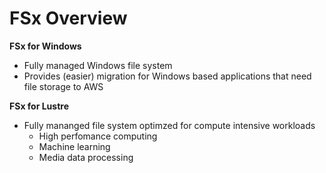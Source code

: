 # FSx Overview

**FSx for Windows**

- Fully managed Windows file system
- Provides (easier) migration for Windows based applications that need file storage to AWS

**FSx for Lustre**

- Fully mananged file system optimzed for compute intensive workloads
  - High perfomance computing
  - Machine learning
  - Media data processing
